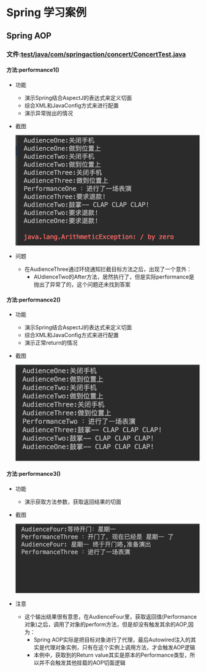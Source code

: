 # Spring 学习案例

## Spring AOP

### 文件:[test/java/com/springaction/concert/ConcertTest.java](./src/test/java/com/springaction/concert/ConcertTest.java)

#### 方法:performance1()

- 功能
    - 演示Spring结合AspectJ的表达式来定义切面
    - 综合XML和JavaConfig方式来进行配置
    - 演示异常抛出的情况
- 截图
    
    ![](./docs/img/ConcertTest.java-1.png)
    
- 问题
    - 在AudienceThree通过环绕通知拦截目标方法之后，出现了一个意外：
        - AUdienceTwo的After方法，居然执行了，但是实际performance是抛出了异常了的，这个问题还未找到答案
    
#### 方法:performance2()

- 功能
    - 演示Spring结合AspectJ的表达式来定义切面
    - 综合XML和JavaConfig方式来进行配置
    - 演示正常return的情况
- 截图
    
    ![](./docs/img/ConcertTest.java-2.png)
    
    
#### 方法:performance3()

- 功能
    - 演示获取方法参数，获取返回结果的切面
- 截图
    
    ![](./docs/img/ConcertTest.java-3.png)
- 注意
    - 这个输出结果很有意思，在AudienceFour里，获取返回值(Performance对象)之后，调用了对象的perform方法，但是却没有触发其余的AOP,因为：
        - Spring AOP实际是把目标对象进行了代理，最后Autowired注入的其实是代理对象实例，只有在这个实例上调用方法，才会触发AOP逻辑
        - 本例中，获取到的Return value其实是原本的Performance类型，所以并不会触发其他挂载的AOP切面逻辑
